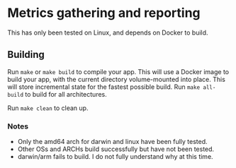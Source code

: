 # Metrics gathering and reporting

This has only been tested on Linux, and depends on Docker to build.

## Building

Run `make` or `make build` to compile your app.  This will use a Docker image
to build your app, with the current directory volume-mounted into place.  This
will store incremental state for the fastest possible build.  Run `make
all-build` to build for all architectures.

Run `make clean` to clean up.

### Notes

* Only the amd64 arch for darwin and linux have been fully tested.
* Other OSs and ARCHs build successfully but have not been tested.
* darwin/arm fails to build. I do not fully understand why at this time.
